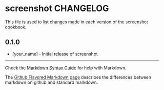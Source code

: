 screenshot CHANGELOG
====================

This file is used to list changes made in each version of the screenshot cookbook.

0.1.0
-----
- [your_name] - Initial release of screenshot

- - -
Check the [Markdown Syntax Guide](http://daringfireball.net/projects/markdown/syntax) for help with Markdown.

The [Github Flavored Markdown page](http://github.github.com/github-flavored-markdown/) describes the differences between markdown on github and standard markdown.
